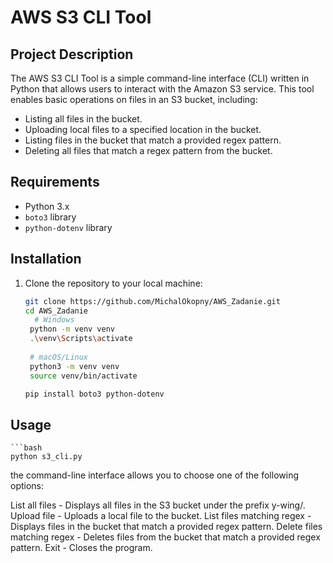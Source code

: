 # AWS S3 CLI Tool

## Project Description

The AWS S3 CLI Tool is a simple command-line interface (CLI) written in Python that allows users to interact with the Amazon S3 service. This tool enables basic operations on files in an S3 bucket, including:

- Listing all files in the bucket.
- Uploading local files to a specified location in the bucket.
- Listing files in the bucket that match a provided regex pattern.
- Deleting all files that match a regex pattern from the bucket.

## Requirements

- Python 3.x
- `boto3` library
- `python-dotenv` library

## Installation

1. Clone the repository to your local machine:
   ```bash
   git clone https://github.com/MichalOkopny/AWS_Zadanie.git
   cd AWS_Zadanie
     # Windows
    python -m venv venv
    .\venv\Scripts\activate
    
    # macOS/Linux
    python3 -m venv venv
    source venv/bin/activate
   
   pip install boto3 python-dotenv

  ## Usage
    ```bash
    python s3_cli.py

the command-line interface allows you to choose one of the following options:

List all files - Displays all files in the S3 bucket under the prefix y-wing/.
Upload file - Uploads a local file to the bucket.
List files matching regex - Displays files in the bucket that match a provided regex pattern.
Delete files matching regex - Deletes files from the bucket that match a provided regex pattern.
Exit - Closes the program.

